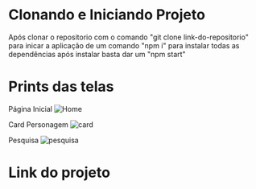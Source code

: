 # Clonando e Iniciando Projeto
Após clonar o repositorio com o comando "git clone link-do-repositorio" para inicar a aplicação de um comando "npm i" para instalar todas as dependências após instalar basta dar um "npm start"

# Prints das telas
Página Inicial
![Home](https://github.com/BrenoMOliveira/ProjetoWeb/assets/125435204/ae3713c9-1f84-49f6-9ab5-3a367421fa9c)

Card Personagem
![card](https://github.com/BrenoMOliveira/ProjetoWeb/assets/125435204/a618a922-b02c-490b-a05f-4da560d6d3d4)

Pesquisa
![pesquisa](https://github.com/BrenoMOliveira/ProjetoWeb/assets/125435204/1a8b7369-615b-4b4f-82ee-5aba8286db09)

# Link do projeto 
